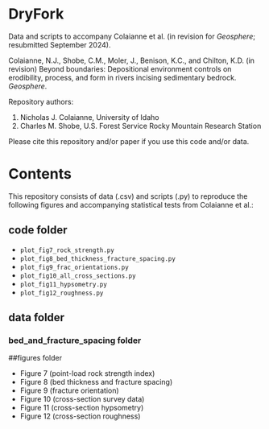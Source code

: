 # DryFork
Data and scripts to accompany Colaianne et al. (in revision for *Geosphere*; resubmitted September 2024).

Colaianne, N.J., Shobe, C.M., Moler, J., Benison, K.C., and Chilton, K.D. (in revision) Beyond boundaries: Depositional environment controls on erodibility, process, and form in rivers incising sedimentary bedrock. *Geosphere*.

Repository authors: 
1. Nicholas J. Colaianne, University of Idaho
2. Charles M. Shobe, U.S. Forest Service Rocky Mountain Research Station

Please cite this repository and/or paper if you use this code and/or data.

# Contents

This repository consists of data (.csv) and scripts (.py) to reproduce the following figures and accompanying statistical tests from Colaianne et al.:

## code folder
- `plot_fig7_rock_strength.py`
- `plot_fig8_bed_thickness_fracture_spacing.py`
- `plot_fig9_frac_orientations.py`
- `plot_fig10_all_cross_sections.py`
- `plot_fig11_hypsometry.py`
- `plot_fig12_roughness.py`

## data folder
### bed_and_fracture_spacing folder

##figures folder
- Figure 7 (point-load rock strength index)
- Figure 8 (bed thickness and fracture spacing)
- Figure 9 (fracture orientation)
- Figure 10 (cross-section survey data)
- Figure 11 (cross-section hypsometry)
- Figure 12 (cross-section roughness)
